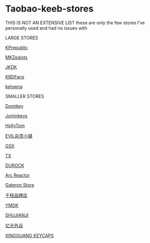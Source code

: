 # Taobao-keeb-stores
THIS IS NOT AN EXTENSIVE LIST
these are only the few stores I've personally used and had no issues with

LARGE STORES

[KPrepublic](https://cool-goods.taobao.com/ "EVERYTHING")

[MKZealots](https://gkdj.taobao.com/ "EVERYTHING")

[JKDK](https://jmgxy.taobao.com/ "EVERYTHING")

[KBDFans](https://yikewaishe.taobao.com/ "EVERYTHING")

[kelowna](https://sloer.taobao.com/ "EVERYTHING")


SMALLER STORES

[Domikey](https://shop115908086.taobao.com/ "ABS double/tripleshot keycaps")

[Joininkeys](https://shop349774584.taobao.com/ "keyboard parts store")

[HollyTom](https://shop285468867.taobao.com/ "Huano/HolyTom switches + KB parts")

[EVIL杂货小铺](https://shop72965157.taobao.com/ "China only GB EVIL keyboard store")

[GSX](https://shop285540579.taobao.com/ "Cheap 60% case and plate store etc")

[TX](https://shop144291977.taobao.com/ "TX springs, switch films, carrying cases etc")

[DUROCK](https://shop101160914.taobao.com/ "durock switches, stabs, springs and films")

[Arc Reactor](https://shop560416383.taobao.com/ "Kailh Pro stems, switchparts, gaming peripherals etc")

[Gateron Store](https://shop203821044.taobao.com/ "Gateron switches, stabs, switch openers")

[千桔品牌店](https://shop305341759.taobao.com/ "Cheapest Mouse/Keyboard/DAP Carrying cases")

[YMDK](https://shop111633771.taobao.com/ "keyboard parts store")

[SHUJIANJI](https://shujianji.taobao.com/ "Mechanical keyboard and Niz EC keyboard parts store")

[忆光外设](https://jwsmkg.taobao.com/ "Everglide switch, keyboard, switch part and stab store")

[XINGGUANG KEYCAPS](https://jwsmkg.taobao.com/ "Artisan keycap replicas - keypora/bull/shishi etc")
